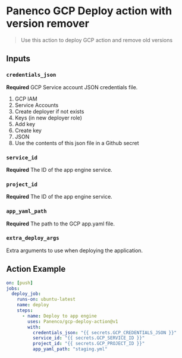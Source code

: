 # Panenco GCP Deploy action with version remover

> Use this action to deploy GCP action and remove old versions

## Inputs

### `credentials_json`

**Required** GCP Service account JSON credentials file.

1. GCP IAM
2. Service Accounts
3. Create deployer if not exists
4. Keys (in new deployer role)
5. Add key
6. Create key
7. JSON
8. Use the contents of this json file in a Github secret

### `service_id`

**Required** The ID of the app engine service.

### `project_id`

**Required** The ID of the app engine service.

### `app_yaml_path`

**Required** The path to the GCP app.yaml file.

### `extra_deploy_args`

Extra arguments to use when deploying the application.

## Action Example

```yaml
on: [push]
jobs:
  deploy_job:
    runs-on: ubuntu-latest
    name: deploy
    steps:
      - name: Deploy to app engine
        uses: Panenco/gcp-deploy-action@v1
        with:
          credentials_json: "{{ secrets.GCP_CREDENTIALS_JSON }}"
          service_id: "{{ secrets.GCP_SERVICE_ID }}"
          project_id: "{{ secrets.GCP_PROJECT_ID }}"
          app_yaml_path: "staging.yml"
```
